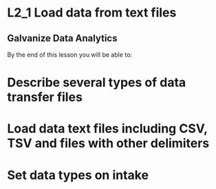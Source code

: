 # L2_1 Load data from text files
## Galvanize Data Analytics

By the end of this lesson you will be able to:
# Describe several types of data transfer files
# Load data text files including CSV, TSV and files with other delimiters
# Set data types on intake

